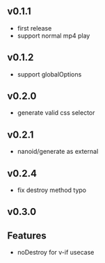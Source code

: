 ## v0.1.1
- first release
- support normal mp4 play

## v0.1.2
- support globalOptions

## v0.2.0
- generate valid css selector

## v0.2.1
- nanoid/generate as external

## v0.2.4
- fix destroy method typo

## v0.3.0
## Features
- noDestroy for v-if usecase
